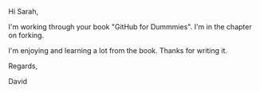 Hi Sarah, 

I'm working through your book "GitHub for Dummmies". I'm in the chapter on forking.

I'm enjoying and learning a lot from the book. Thanks for writing it.

Regards,

David
